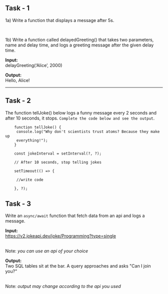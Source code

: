 ## Task - 1

1a) Write a function that displays a message after 5s.

<br>

1b) Write a function called delayedGreeting() that takes two parameters, name and delay time, and logs a greeting message after the given delay time.

**Input:**
<br>
delayGreeting(‘Alice’, 2000)

**Output:**
<br>
Hello, Alice!

---

## Task - 2

The function tellJoke() below logs a funny message every 2 seconds and after 10 seconds, it stops. `Complete the code below and see the output`.

        function tellJoke() {
         console.log("Why don't scientists trust atoms? Because they make up
         everything!");
        }

        const jokeInterval = setInterval(?, ?);

        // After 10 seconds, stop telling jokes

        setTimeout(() => {

         //write code

        }, ?);

## Task - 3

Write an `async/await` function that fetch data from an api and logs a message.

**Input:**
<br>
https://v2.jokeapi.dev/joke/Programming?type=single

<br>
Note: <i>you can use an api of your choice</i>

<br>

**Output:**
<br>
Two SQL tables sit at the bar. A query approaches and asks "Can I join you?"

<br>
Note: <i>output may change according to the api you used</i>
